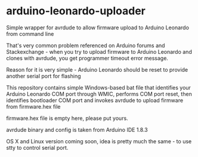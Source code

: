 # arduino-leonardo-uploader
Simple wrapper for avrdude to allow firmware upload to Arduino Leonardo from command line

That's very common problem referenced on Arduino forums and Stackexchange - when you try to upload 
firmware to Arduino Leonardo and clones with avrdude, you get programmer timeout error message.

Reason for it is very simple - Arduino Leonardo should be reset to provide another serial port for flashing

This repository contains simple Windows-based bat file that identifies your Arduino Leonardo COM port through WMIC, performs COM port reset, then identifies bootloader COM port and invokes avrdude to upload firmware from firmware.hex file

firmware.hex file is empty here, please put yours. 

avrdude binary and config is taken from Arduino IDE 1.8.3

OS X and Linux version coming soon, idea is pretty much the same - to use stty to control serial port.
